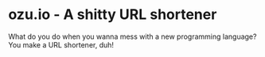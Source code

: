 # ozu.io - A shitty URL shortener

What do you do when you wanna mess with a new programming language? You make a
URL shortener, duh!
